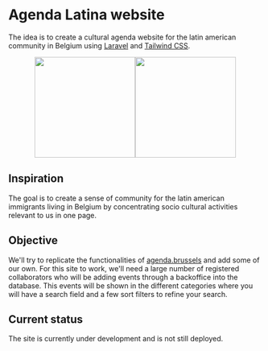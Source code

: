# Agenda Latina website
The idea is to create a cultural agenda website for the latin american community in Belgium using [Laravel](https://laravel.com) and [Tailwind CSS](https://tailwindcss.com).

<p align="center"><a href="https://laravel.com" target="_blank"><img src="https://raw.githubusercontent.com/laravel/art/master/logo-lockup/5%20SVG/2%20CMYK/1%20Full%20Color/laravel-logolockup-cmyk-red.svg" height="200"></a><a href="https://tailwindcss.com" target="_blank"><img src="https://avatars.githubusercontent.com/u/30317862?s=280&v=4" height="200"></a></p>

## Inspiration
The goal is to create a sense of community for the latin american immigrants living in Belgium by concentrating socio cultural activities relevant to us in one page.

## Objective
We'll try to replicate the functionalities of [agenda.brussels](https://agenda.brussels/en/) and add some of our own. For this site to work, we'll need a large number of registered collaborators who will be adding events through a backoffice into the database. This events will be shown in the different categories where you will have a search field and a few sort filters to refine your search.

## Current status
The site is currently under development and is not still deployed.